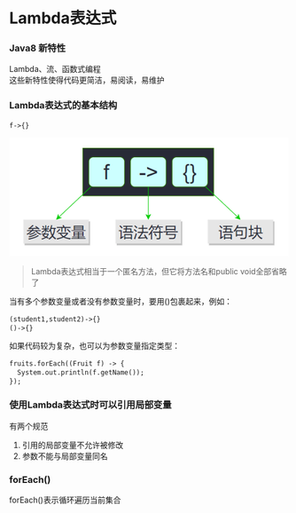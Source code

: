 # Lambda表达式
### Java8 新特性
Lambda、流、函数式编程  
这些新特性使得代码更简洁，易阅读，易维护

### Lambda表达式的基本结构
```
f->{}
```
![Lambda表达式的基本结构](/Pic/Lambda表达式.png "Lambda表达式")  

>Lambda表达式相当于一个匿名方法，但它将方法名和public void全部省略了  

当有多个参数变量或者没有参数变量时，要用()包裹起来，例如：
```
(student1,student2)->{}
()->{}
```
如果代码较为复杂，也可以为参数变量指定类型：
```
fruits.forEach((Fruit f) -> {
  System.out.println(f.getName());
});
```
### 使用Lambda表达式时可以引用局部变量
有两个规范  
1. 引用的局部变量不允许被修改
2. 参数不能与局部变量同名

### forEach()
forEach()表示循环遍历当前集合  

